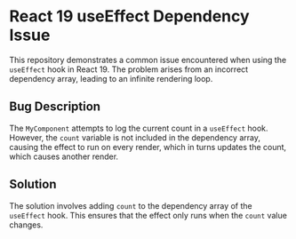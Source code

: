 # React 19 useEffect Dependency Issue

This repository demonstrates a common issue encountered when using the `useEffect` hook in React 19. The problem arises from an incorrect dependency array, leading to an infinite rendering loop. 

## Bug Description

The `MyComponent` attempts to log the current count in a `useEffect` hook. However, the `count` variable is not included in the dependency array, causing the effect to run on every render, which in turns updates the count, which causes another render. 

## Solution

The solution involves adding `count` to the dependency array of the `useEffect` hook. This ensures that the effect only runs when the `count` value changes.